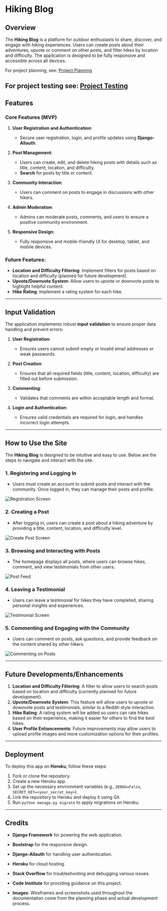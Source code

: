 # Hiking Blog

## Overview

The **Hiking Blog** is a platform for outdoor enthusiasts to share, discover, and engage with hiking experiences. Users can create posts about their adventures, upvote or comment on other posts, and filter hikes by location and difficulty. The application is designed to be fully responsive and accessible across all devices.

For project planning, see: [Project Planning](planning.md)

For project testing see: [Project Testing](testing.md)
---

## Features

### Core Features (MVP)

1. **User Registration and Authentication**:
   - Secure user registration, login, and profile updates using **Django-Allauth**.
   
2. **Post Management**:
   - Users can create, edit, and delete hiking posts with details such as title, content, location, and difficulty.
   - **Search** for posts by title or content.

3. **Community Interaction**:
   - Users can comment on posts to engage in discussions with other hikers.
   
4. **Admin Moderation**:
   - Admins can moderate posts, comments, and users to ensure a positive community environment.

5. **Responsive Design**:
   - Fully responsive and mobile-friendly UI for desktop, tablet, and mobile devices.

### Future Features:
- **Location and Difficulty Filtering**: Implement filters for posts based on location and difficulty (planned for future development).
- **Upvote/Downvote System**: Allow users to upvote or downvote posts to highlight helpful content.
- **Hike Rating**: Implement a rating system for each hike.

---

## Input Validation

The application implements robust **input validation** to ensure proper data handling and prevent errors:

1. **User Registration**:
   - Ensures users cannot submit empty or invalid email addresses or weak passwords.

2. **Post Creation**:
   - Ensures that all required fields (title, content, location, difficulty) are filled out before submission.
   
3. **Commenting**:
   - Validates that comments are within acceptable length and format.

4. **Login and Authentication**:
   - Ensures valid credentials are required for login, and handles incorrect login attempts.

---

## How to Use the Site

The **Hiking Blog** is designed to be intuitive and easy to use. Below are the steps to navigate and interact with the site.

### 1. **Registering and Logging In**
- Users must create an account to submit posts and interact with the community. Once logged in, they can manage their posts and profile.

![Registration Screen](assets/images/registerscreen.png)

### 2. **Creating a Post**
- After logging in, users can create a post about a hiking adventure by providing a title, content, location, and difficulty level.

![Create Post Screen](assets/images/createposts-wireframe.png)

### 3. **Browsing and Interacting with Posts**
- The homepage displays all posts, where users can browse hikes, comment, and view testimonials from other users.

![Post Feed](assets/images/feed-wireframe.png)

### 4. **Leaving a Testimonial**
- Users can leave a testimonial for hikes they have completed, sharing personal insights and experiences.

![Testimonial Screen](assets/images/testimonial.png)

### 5. **Commenting and Engaging with the Community**
- Users can comment on posts, ask questions, and provide feedback on the content shared by other hikers.

![Commenting on Posts](assets/images/comment.png)

---

## Future Developments/Enhancements

1. **Location and Difficulty Filtering**: A filter to allow users to search posts based on location and difficulty (currently planned for future development).
2. **Upvote/Downvote System**: This feature will allow users to upvote or downvote posts and testimonials, similar to a Reddit-style interaction.
3. **Hike Rating**: A rating system will be added so users can rate hikes based on their experience, making it easier for others to find the best hikes.
4. **User Profile Enhancements**: Future improvements may allow users to upload profile images and more customization options for their profiles.

---

## Deployment

To deploy this app on **Heroku**, follow these steps:

1. Fork or clone the repository.
2. Create a new Heroku app.
3. Set up the necessary environment variables (e.g., `DEBUG=False`, `SECRET_KEY=<your_secret_key>`).
4. Link the repository to Heroku and deploy it using Git.
5. Run `python manage.py migrate` to apply migrations on Heroku.

---

## Credits

- **Django Framework** for powering the web application.

- **Bootstrap** for the responsive design.

- **Django-Allauth** for handling user authentication.

- **Heroku** for cloud hosting.

- **Stack Overflow** for troubleshooting and debugging various issues.

- **Code Institute** for providing guidance on this project.

- **Images**: Wireframes and screenshots used throughout the documentation come from the planning phase and actual development process.
